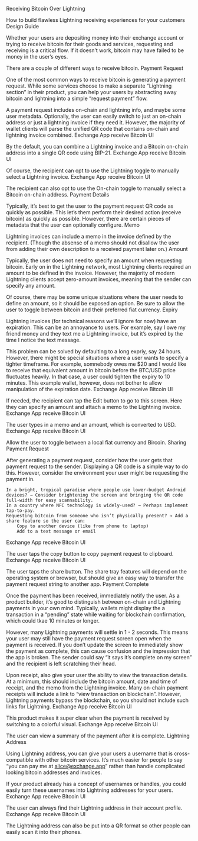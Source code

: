 Receiving Bitcoin Over Lightning

How to build flawless Lightning receiving experiences for your customers
Design Guide

Whether your users are depositing money into their exchange account or trying to receive bitcoin for their goods and services, requesting and receiving is a critical flow. If it doesn’t work, bitcoin may have failed to be money in the user’s eyes.

There are a couple of different ways to receive bitcoin.
Payment Request

One of the most common ways to receive bitcoin is generating a payment request. While some services choose to make a separate “Lightning section” in their product, you can help your users by abstracting away bitcoin and lightning into a simple “request payment” flow.

A payment request includes on-chain and lightning info, and maybe some user metadata. Optionally, the user can easily switch to just an on-chain address or just a lightning invoice if they need it. However, the majority of wallet clients will parse the unified QR code that contains on-chain and lightning invoice combined.
Exchange App receive Bitcoin UI

By the default, you can combine a Lightning invoice and a Bitcoin on-chain address into a single QR code using BIP-21.
Exchange App receive Bitcoin UI

Of course, the recipient can opt to use the Lightning toggle to manually select a Lightning invoice.
Exchange App receive Bitcoin UI

The recipient can also opt to use the On-chain toggle to manually select a Bitcoin on-chain address.
Payment Details

Typically, it’s best to get the user to the payment request QR code as quickly as possible. This let’s them perform their desired action (receive bitcoin) as quickly as possible. However, there are certain pieces of metadata that the user can optionally configure.
Memo

Lightning invoices can include a memo in the invoice defined by the recipient. (Though the absense of a memo should not disallow the user from adding their own description to a received payment later on.)
Amount

Typically, the user does not need to specify an amount when requesting bitcoin. Early on in the Lightning network, most Lightning clients required an amount to be defined in the invoice. However, the majority of modern Lightning clients accept zero-amount invoices, meaning that the sender can specify any amount.

Of course, there may be some unique situations where the user needs to define an amount, so it should be exposed an option. Be sure to allow the user to toggle between bitcoin and their preferred fiat currency.
Expiry

Lightning invoices (for technical reasons we’ll ignore for now) have an expiration. This can be an annoyance to users. For example, say I owe my friend money and they text me a Lightning invoice, but it’s expired by the time I notice the text message.

This problem can be solved by defaulting to a long expriy, say 24 hours. However, there might be special situations where a user wants to specify a tighter timeframe. For example, somnebody owes me $20 and I would like to receive that equivalent amount in bitcoin before the BTC/USD price fluctuates heavily. In that case, a user could tighten the expiry to 10 minutes. This example wallet, however, does not bother to allow manipulation of the expiration date.
Exchange App receive Bitcoin UI

If needed, the recipient can tap the Edit button to go to this screen. Here they can specify an amount and attach a memo to the Lightning invoice.
Exchange App receive Bitcoin UI

The user types in a memo and an amount, which is converted to USD.
Exchange App receive Bitcoin UI

Allow the user to toggle between a local fiat currency and Bircoin.
Sharing Payment Request

After generating a payment request, consider how the user gets that payment request to the sender. Displaying a QR code is a simple way to do this. However, consider the environment your user might be requesting the payment in.

    In a bright, tropical paradise where people use lower-budget Android devices? → Consider brightening the screen and bringing the QR code full-width for easy scannability.
    In a country where NFC technology is widely-used? → Perhaps implement tap-to-pay.
    Requesting bitcoin from someone who isn’t physically present? → Add a share feature so the user can:
        Copy to another device (like from phone to laptop)
        Add to a text message or email

Exchange App receive Bitcoin UI

The user taps the copy button to copy payment request to clipboard.
Exchange App receive Bitcoin UI

The user taps the share button. The share tray features will depend on the operating system or browser, but should give an easy way to transfer the payment request string to another app.
Payment Complete

Once the payment has been received, immediately notify the user. As a product builder, it’s good to distinguish between on-chain and Lightning payments in your own mind. Typically, wallets might display the a transaction in a “pending” state while waiting for blockchain confirmation, which could tkae 10 minutes or longer.

However, many Lightning payments will settle in 1 - 2 seconds. This means your user may still have the payment request screen open when the payment is received. If you don’t update the screen to immediately show the payment as complete, this can cause confusion and the impression that the app is broken. The sender could say “it says it’s complete on my screen” and the recipient is left scratching their head.

Upon receipt, also give your user the ability to view the transaction details. At a minimum, this should include the bitcoin amount, date and time of receipt, and the memo from the Lightning invoice. Many on-chain payment receipts will include a link to “view transaction on blockchain”. However, Lightning payments bypass the blockchain, so you should not include such links for Lightning.
Exchange App receive Bitcoin UI

This product makes it super clear when the payment is received by switching to a colorful visual.
Exchange App receive Bitcoin UI

The user can view a summary of the payment after it is complete.
Lightning Address

Using Lightning address, you can give your users a username that is cross-compatible with other bitcoin services. It’s much easier for people to say “you can pay me at alice@exchange.app” rather than handle complicated looking bitcoin addresses and invoices.

If your product already has a concept of usernames or handles, you could easily turn these usernames into Lightning addresses for your users.
Exchange App receive Bitcoin UI

The user can always find their Lightning address in their account profile.
Exchange App receive Bitcoin UI

The Lightning address can also be put into a QR format so other people can easily scan it into their phones.
